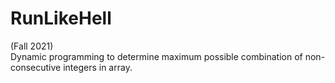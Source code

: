 # RunLikeHell
(Fall 2021)<br>Dynamic programming to determine maximum possible combination of non-consecutive integers in array.
